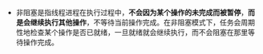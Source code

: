 - 非阻塞是指线程进程在执行过程中，**不会因为某个操作的未完成而被暂停**，**而是会继续执行其他操作**，不等待当前操作完成。在非阻塞模式下，任务会周期性地检查某个操作是否已就绪，一旦就绪就会继续执行，而不会阻塞在那里等待操作完成。